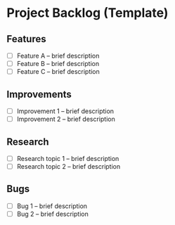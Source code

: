 # Project Backlog (Template)

## Features
- [ ] Feature A – brief description
- [ ] Feature B – brief description
- [ ] Feature C – brief description

## Improvements
- [ ] Improvement 1 – brief description
- [ ] Improvement 2 – brief description

## Research
- [ ] Research topic 1 – brief description
- [ ] Research topic 2 – brief description

## Bugs
- [ ] Bug 1 – brief description
- [ ] Bug 2 – brief description
